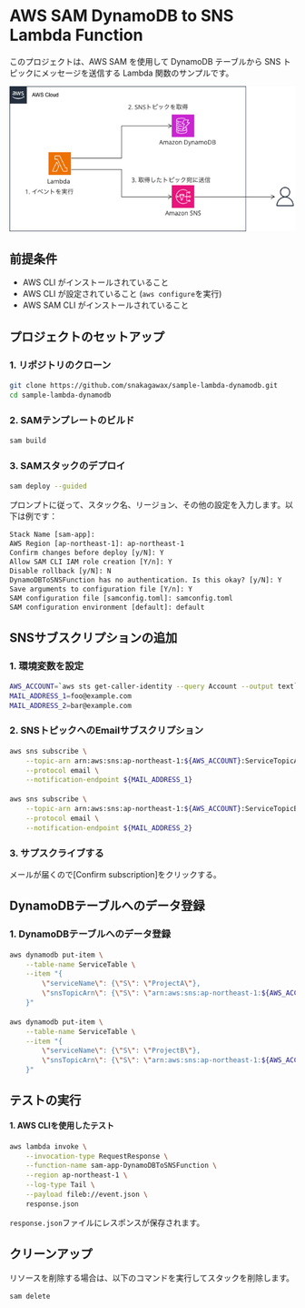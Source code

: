 # AWS SAM DynamoDB to SNS Lambda Function

このプロジェクトは、AWS SAM を使用して DynamoDB テーブルから SNS トピックにメッセージを送信する Lambda 関数のサンプルです。

![構成](images/image.png)

## 前提条件

- AWS CLI がインストールされていること
- AWS CLI が設定されていること (`aws configure`を実行)
- AWS SAM CLI がインストールされていること

## プロジェクトのセットアップ

### 1. リポジトリのクローン

```sh
git clone https://github.com/snakagawax/sample-lambda-dynamodb.git
cd sample-lambda-dynamodb
```

### 2. SAMテンプレートのビルド

```sh
sam build
```

### 3. SAMスタックのデプロイ

```sh
sam deploy --guided
```

プロンプトに従って、スタック名、リージョン、その他の設定を入力します。以下は例です：

```plaintext
Stack Name [sam-app]: 
AWS Region [ap-northeast-1]: ap-northeast-1
Confirm changes before deploy [y/N]: Y
Allow SAM CLI IAM role creation [Y/n]: Y
Disable rollback [y/N]: N
DynamoDBToSNSFunction has no authentication. Is this okay? [y/N]: Y
Save arguments to configuration file [Y/n]: Y
SAM configuration file [samconfig.toml]: samconfig.toml
SAM configuration environment [default]: default
```

## SNSサブスクリプションの追加

### 1. 環境変数を設定

```sh
AWS_ACCOUNT=`aws sts get-caller-identity --query Account --output text`
MAIL_ADDRESS_1=foo@example.com
MAIL_ADDRESS_2=bar@example.com
```

### 2. SNSトピックへのEmailサブスクリプション

```sh
aws sns subscribe \
    --topic-arn arn:aws:sns:ap-northeast-1:${AWS_ACCOUNT}:ServiceTopicA \
    --protocol email \
    --notification-endpoint ${MAIL_ADDRESS_1}

aws sns subscribe \
    --topic-arn arn:aws:sns:ap-northeast-1:${AWS_ACCOUNT}:ServiceTopicB \
    --protocol email \
    --notification-endpoint ${MAIL_ADDRESS_2}
```

### 3. サプスクライブする

メールが届くので[Confirm subscription]をクリックする。

## DynamoDBテーブルへのデータ登録

### 1. DynamoDBテーブルへのデータ登録

```sh
aws dynamodb put-item \
    --table-name ServiceTable \
    --item "{
        \"serviceName\": {\"S\": \"ProjectA\"},
        \"snsTopicArn\": {\"S\": \"arn:aws:sns:ap-northeast-1:${AWS_ACCOUNT}:ServiceTopicA\"}
    }"

aws dynamodb put-item \
    --table-name ServiceTable \
    --item "{
        \"serviceName\": {\"S\": \"ProjectB\"},
        \"snsTopicArn\": {\"S\": \"arn:aws:sns:ap-northeast-1:${AWS_ACCOUNT}:ServiceTopicB\"}
    }"
```

## テストの実行

#### 1. AWS CLIを使用したテスト

```sh
aws lambda invoke \
    --invocation-type RequestResponse \
    --function-name sam-app-DynamoDBToSNSFunction \
    --region ap-northeast-1 \
    --log-type Tail \
    --payload fileb://event.json \
    response.json
```

`response.json`ファイルにレスポンスが保存されます。

## クリーンアップ

リソースを削除する場合は、以下のコマンドを実行してスタックを削除します。

```sh
sam delete
```
